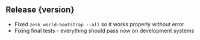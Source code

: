 ## Release {version}

- Fixed `zesk world-bootstrap --all` so it works properly without error
- Fixing final tests - everything should pass now on development systems

<!-- Generated automatically by release-zesk.sh, beware editing! -->
